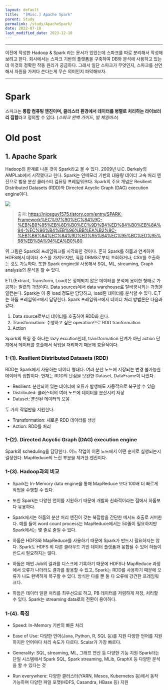 ```yaml
---
layout: default
title:  "[Misc.] Apache Spark"
parent: Study
permalink: /study/ApacheSpark/
date: 2022-07-18
last_modified_date: 2023-12-18
---
```


***

이전에 작성한 Hadoop & Spark 라는 문서가 있었는데 스파크를 따로 분리해서 작성해보려고 한다. 회사에서는 스파크 기반의 플랫폼을 구축하여 DB와 분석에 사용하고 있는데 이것의 정확한 작동 원리가 궁금하다. 그래서 일단 스파크가 무엇인지, 스파크를 선언해서 자원을 가져다 쓴다는게 무슨 의미인지 파악해보자. 

***


# Spark



스파크는 **통합 컴퓨팅  엔진이며, 클러스터 환경에서 데이터를 병렬로 처리하는 라이브러리 집합**라고 정의할 수 있다. (*스파크 완벽 가이드, 빌 체임버스*) 












# Old post

## 1. Apache Spark


Hadoop의 한계로 나온 것이 Spark라고 볼 수 있다. 2009년 U.C. Berkely의 AMPLab에서 시작했다고 한다. Spark는 인메모리 기반의 대용량 데이터 고속 처리 엔진으로 범용 분산 클러스터 컴퓨팅 프레임워크다. Spark의 주요 개념은 Resilient Distributed Datasets (RDD)와 Directed Acyclic Graph (DAG) execution engine이다.

![](https://s-seo.github.io/assets/images/post_spark_6.PNG) 
> 출처: <https://niceguy1575.tistory.com/entry/SPARK-Framework%EC%97%90%EC%84%9C-%EB%B9%85%EB%8D%B0%EC%9D%B4%ED%84%B0%EB%8A%94-%EC%96%B4%EB%96%BB%EA%B2%8C-%EB%B6%84%EC%84%9D%ED%95%B4%EC%95%BC%ED%95%98%EB%8A%94%EA%B0%80>

위 그림은 Spark의 프레임워크를 시각화한 것이다. 흔히 Spark를 하둡과 연계하여 HDFS에서 데이터 소스를 가져오지만, 직접 DBMS로부터 조회하거나, CSV를 호출하는 것도 가능하다. 또한 Spark engine을 사용해서 SQL, ML, streaming, Graph analysis의 분석을 할 수 있다.

ETL(Extract, Transform, Load)은 정제되지 않은 데이터를 분석에 용이한 형태로 가공하는 일련의 과정이다. Data sources에서 data warehouse로 탈바꿈시키는 과정을 일컫는다. Spark는 이 중 load 정도만 담당하고, load된 데이터를 분석할 수 있다. E,T는 하둡 프레임워크에서 담당한다. Spark 프레임워크에서 데이터 처리 방법론은 다음과 같다.

1. Data source로부터 데이터를 호출하여 RDD화 한다.
2. Transformation: 수행하고 싶은 operation으로 RDD tranformation
3. Action

Spark의 특징 중 하나는 lazy excution인데, transformation 단계가 아닌 action 단계에서 데이터를 호출해서 작업을 처리하기 때문에 효율적이다.




### 1-(1). Resilient Distributed Datasets (RDD)

RDD는 Spark에서 사용하는 데이터 형태다. 여러 분산 노드에 저장되는 변경 불가능한 데이터의 집합이다. 현재는 RDD의 단점을 보완한 Dataset, DataFrame이 나왔다.

- Resilient: 분산되어 있는 데이터에 오류가 발생해도 자동적으로 복구할 수 있음
- Distributed: 클러스터의 여러 노드에 데이터를 분산시켜 저장
- Dataset: 분산된 데이터의 모음


두 가지 작업만을 지원한다. 
- Transformation: 새로운 RDD 데이터를 생성
- Action: RDD를 처리



### 1-(2). Directed Acyclic Graph (DAG) execution engine

Spark의 scheduling을 담당한다. 어느 작업이 어떤 노드에서 어떤 순서로 실행되는지 결정한다. MapReduce의 느린 부분을 제거한 엔진이다. 



### 1-(3). Hadoop과의 비교

- Spark는 In-Memory data engine을 통해 MapReduce 보다 100배 더 빠르게 작업을 수행할 수 있다.

- 또한 Spark는 다양한 언어를 지원하기 때문에 개발화 친화적이라는 점에서 하둡보다 유용하다. 

- Spark에서는 하둡의 분산 처리 엔진이 갖는 복잡함을 간단한 메서드 호출로 커버한다. 예를 들어 word count process는 MapReduce에서는 50줄이 필요하지만 Spark에서는 몇 줄로 줄일 수 있다.

- 하둡은 HDFS와 MapReduce를 사용하기 때문에 Spark가 반드시 필요하지는 않다. Spark도 HDFS 외 다른 클라우드 기반 데이터 플랫폼과 융합될 수 있어 하둡이 반드시 필요하지는 않다. 

- 하둡은 매번 Job의 결과를 디스크에 기록하기 때문에 HDFS나 MapReduce 과정에서 오류가 나더라도 결과를 활용할 수 있고, Spark는 RDD를 사용하기 때문에 오류가 나도 완벽하게 복구할 수 있다. 방식만 다를 뿐 둘 다 오류에 강건한 프레임워크다.

- 하둡은 데이터 일괄 처리를 최우선으로 하고, PB 데이터를 저렴하게 저장, 처리할 수 있다. Spark는 streaming data로의 전환이 용이하다.



### 1-(4). 특징
- Speed: In-Memory 기반의 빠른 처리

- Ease of Use: 다양한 언어(Java, Python, R, SQL 등)를 지원
다양한 언어를 지원하지만 언어마다 처리 속도가 다르다. Scalar가 가장 빠르다.

- Generality: SQL, streaming, ML, 그래프 연산 등 다양한 기능 지원
Spark라는 단일 시스템에서 Spark SQL, Spark streaming, MLib, GraphX 등 다양한 분석을 할 수 있다는 것

- Run everywhere: 다양한 클러스터(YARN, Mesos, Kubernetes 등)에서 동작 가능하며 다양한 파일 포맷(HDFS, Casandra, HBase 등) 지원
